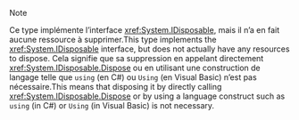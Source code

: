 > [!NOTE]
> <span data-ttu-id="9f69e-101">Ce type implémente l’interface <xref:System.IDisposable>, mais il n’a en fait aucune ressource à supprimer.</span><span class="sxs-lookup"><span data-stu-id="9f69e-101">This type implements the <xref:System.IDisposable> interface, but does not actually have any resources to dispose.</span></span> <span data-ttu-id="9f69e-102">Cela signifie que sa suppression en appelant directement <xref:System.IDisposable.Dispose> ou en utilisant une construction de langage telle que `using` (en C#) ou `Using` (en Visual Basic) n’est pas nécessaire.</span><span class="sxs-lookup"><span data-stu-id="9f69e-102">This means that disposing it by directly calling <xref:System.IDisposable.Dispose> or by using a language construct such as `using` (in C#) or `Using` (in Visual Basic) is not necessary.</span></span>
